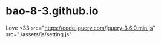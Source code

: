 # bao-8-3.github.io
Love &lt;33
src="https://code.jquery.com/jquery-3.6.0.min.js"
src="./assets/js/setting.js"
